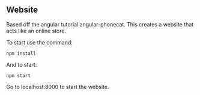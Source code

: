 ## Website

Based off the angular tutorial angular-phonecat. This creates a website that acts like an online store.

To start use the command:

```
npm install
```

And to start:

```
npm start
```

Go to localhost:8000 to start the website.